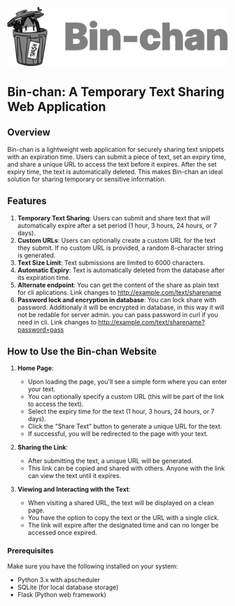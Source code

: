 ![bin-chan](https://github.com/PolishTanker/bin/blob/main/static/images/logo.svg?raw=true)

# Bin-chan: A Temporary Text Sharing Web Application

## Overview

Bin-chan is a lightweight web application for securely sharing text snippets with an expiration time. Users can submit a piece of text, set an expiry time, and share a unique URL to access the text before it expires. After the set expiry time, the text is automatically deleted. This makes Bin-chan an ideal solution for sharing temporary or sensitive information.

## Features

1. **Temporary Text Sharing**: Users can submit and share text that will automatically expire after a set period (1 hour, 3 hours, 24 hours, or 7 days).
2. **Custom URLs**: Users can optionally create a custom URL for the text they submit. If no custom URL is provided, a random 8-character string is generated.
3. **Text Size Limit**: Text submissions are limited to 6000 characters.
4. **Automatic Expiry**: Text is automatically deleted from the database after its expiration time.
5. **Alternate endpoint**: You can get the content of the share as plain text for cli aplications. Link changes to http://example.com/text/sharename 
6. **Password lock and encryption in database**: You can lock share with password. Additionaly it will be encrypted in database, in this way it will not be redable for server admin. you can pass password in curl if you need in cli. Link changes to http://example.com/text/sharename?password=pass
## How to Use the Bin-chan Website

1. **Home Page**:
   - Upon loading the page, you'll see a simple form where you can enter your text.
   - You can optionally specify a custom URL (this will be part of the link to access the text).
   - Select the expiry time for the text (1 hour, 3 hours, 24 hours, or 7 days).
   - Click the "Share Text" button to generate a unique URL for the text.
   - If successful, you will be redirected to the page with your text.

2. **Sharing the Link**:
   - After submitting the text, a unique URL will be generated.
   - This link can be copied and shared with others. Anyone with the link can view the text until it expires.

3. **Viewing and Interacting with the Text**:
   - When visiting a shared URL, the text will be displayed on a clean page.
   - You have the option to copy the text or the URL with a single click.
   - The link will expire after the designated time and can no longer be accessed once expired.

### Prerequisites

Make sure you have the following installed on your system:
- Python 3.x with apscheduler
- SQLite (for local database storage)
- Flask (Python web framework)
